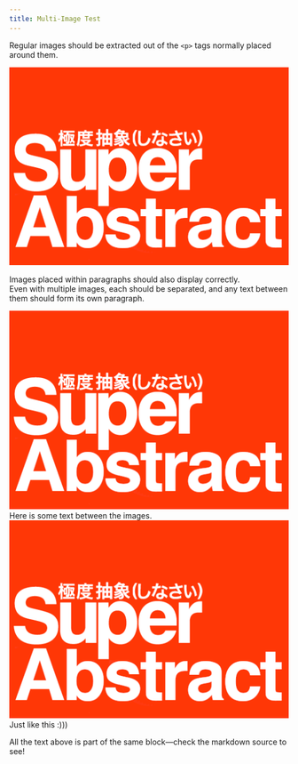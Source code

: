 ```yaml
---
title: Multi-Image Test
---
```


Regular images should be extracted out of the `<p>` tags normally placed around them.

![Super Abstract](./test-image.png "Super Abstract yaaaa")

Images placed within paragraphs should also display correctly.  
Even with multiple images, each should be separated, and any text between them should form its own paragraph.

![Super Abstract](./test-image.png "Super Abstract yaaaa")
Here is some text between the images.
![Super Abstract](./test-image.png)
Just like this :)))

All the text above is part of the same block—check the markdown source to see!